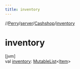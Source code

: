 ```yaml
---
title: inventory
---
```

//[Perry](../../../index.html)/[server](../index.html)/[Cashshop](index.html)/[inventory](inventory.html)



# inventory



[jvm]\
val [inventory](inventory.html): [MutableList](https://kotlinlang.org/api/latest/jvm/stdlib/kotlin.collections/-mutable-list/index.html)<[Item](../../client.inventory/-item/index.html)>




